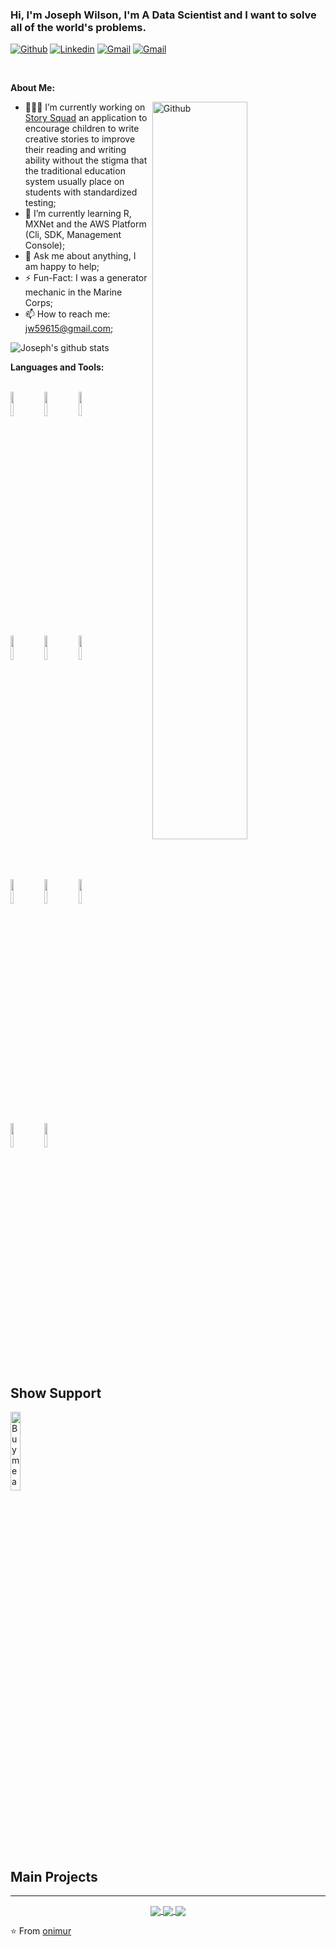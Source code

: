 <!-- Your title -->
### Hi, I'm **Joseph Wilson**, I'm A Data Scientist and I want to solve all of the world's problems.

<!-- Your badges
You can use the website to generate badges: https://shields.io/
-->

[![Github](https://img.shields.io/badge/-Github-000?style=flat&logo=Github&logoColor=white)](https://github.com/JWilson1172)
[![Linkedin](https://img.shields.io/badge/-LinkedIn-blue?style=flat&logo=Linkedin&logoColor=white)](https://www.linkedin.com/in/joseph-wilson-)
[![Gmail](https://img.shields.io/badge/-Gmail-c14438?style=flat&logo=Gmail&logoColor=white)](mailto:jw59615@gmail.com)
[![Gmail](https://img.shields.io/badge/-Gmail-c14438?style=flat&logo=Gmail&logoColor=grey)](mailto:wilson.joseph1172@gmail.com)

&nbsp;

<!-- Talking about you -->
**About Me:**

<!-- Any image aligned to the right. Beware the width -->
<img width="55%" align="right" alt="Github" src="https://raw.githubusercontent.com/onimur/.github/master/.resources/git-header.svg" />

- 👨🏽‍💻 I’m currently working on [Story Squad](https://github.com/Lambda-School-Labs/Labs26-StorySquad-DS-TeamB) an application to encourage children to write creative stories to improve their reading and writing ability without the stigma that the traditional education system usually place on students with standardized testing;
- 🌱 I’m currently learning R, MXNet and the AWS Platform (Cli, SDK, Management Console);
- 💬 Ask me about anything, I am happy to help;
- ⚡️ Fun-Fact: I was a generator mechanic in the Marine Corps;
- 📫 How to reach me: jw59615@gmail.com;

![Joseph's github stats](https://github-readme-stats.vercel.app/api?username=Jwilson1172)

**Languages and Tools:**

<!-- Your github readme stats
You can use this api: https://github.com/anuraghazra/github-readme-stats
-->

  <!-- Your languages and tools. Be careful with the alignment.
  You can use this sites to get logos: https://www.vectorlogo.zone or https://simpleicons.org/
  -->
  <br />
  <code><img width="10%" src="https://www.vectorlogo.zone/logos/python/python-ar21.svg"></code>
  <code><img width="10%" src="https://www.vectorlogo.zone/logos/tensorflow/tensorflow-ar21.svg"></code>
  <code><img width="10%" src="https://www.vectorlogo.zone/logos/r-project/r-project-ar21.svg"></code>

  <br />
  <code><img width="10%" src="https://www.vectorlogo.zone/logos/mysql/mysql-ar21.svg"></code>
  <code><img width="10%" src="https://www.vectorlogo.zone/logos/amazon_aws/amazon_aws-ar21.svg"></code>
  <code><img width="10%" src="https://www.vectorlogo.zone/logos/postgresql/postgresql-ar21.svg"></code>
  <br />
  <code><img width="10%" src="https://www.vectorlogo.zone/logos/git-scm/git-scm-ar21.svg"></code>
  <code><img width="10%" src="https://www.vectorlogo.zone/logos/docker/docker-ar21.svg"></code>
  <code><img width="10%" src="https://www.vectorlogo.zone/logos/gnu_bash/gnu_bash-ar21.svg"></code>
  <br />
  <code><img width="10%" src="https://www.vectorlogo.zone/logos/ubuntu/ubuntu-ar21.svg"></code>
  <code><img width="10%" src="https://www.vectorlogo.zone/logos/zoomus/zoomus-ar21.svg"></code>

</p>

## Show Support
<!-- Your support, if you have it
I created these images, feel free to use them.
-->
<p align="left">
  <a href="https://www.buymeacoffee.com/JWilson1172" target="_blank">
      <img width="18%" alt="Buy me a coffee" src="https://raw.githubusercontent.com/onimur/.github/master/.resources/support-buy-coffee.png"/>
  </a>
</p>

## Main Projects
---

<!-- Its main projects -->
<p align="center">
  <a href="https://github.com/Lambda-School-Labs/Labs26-StorySquad-DS-TeamB">
    <img align="center" src="https://github-readme-stats.vercel.app/api/pin/?username=Lambda-School-Labs&repo=Labs26-StorySquad-DS-TeamB" />
  </a>
  <a href="https://github.com/Jwilson1172/NaiveBayes">
    <img align="center" src="https://github-readme-stats.vercel.app/api/pin/?username=Jwilson1172&repo=NaiveBayes" />
  </a>
  <a href="https://github.com/Jwilson1172/app__warframe_ds">
    <img align="center" src="https://github-readme-stats.vercel.app/api/pin/?username=Jwilson1172&repo=app__warframe_ds" />
  </a>
</p>

<!-- This readme was created by Murillo Comino - https://github.com/onimur -->
⭐️ From [onimur](https://github.com/onimur)
